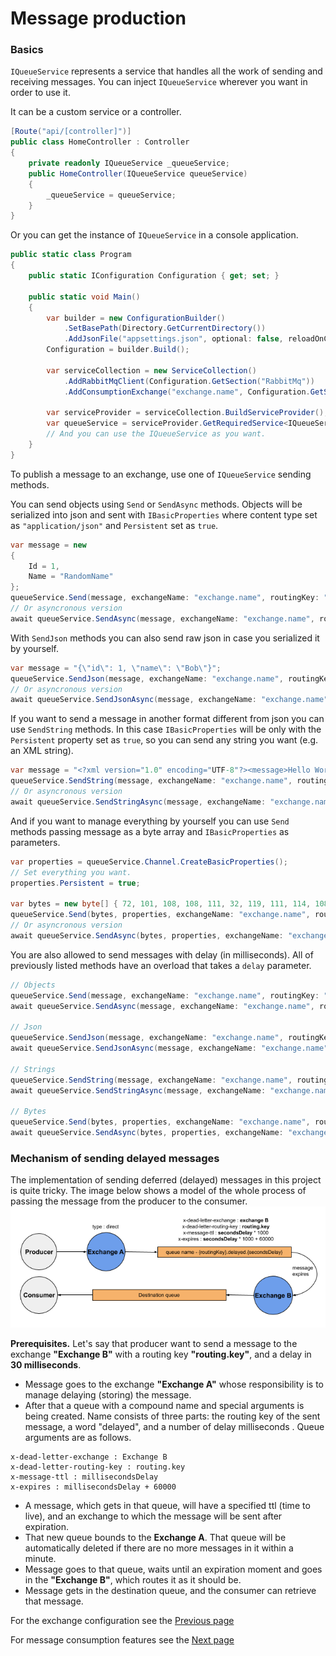 # Message production

### Basics

`IQueueService` represents a service that handles all the work of sending and receiving messages. You can inject `IQueueService` wherever you want in order to use it.

It can be a custom service or a controller.

```c#
[Route("api/[controller]")]
public class HomeController : Controller
{
    private readonly IQueueService _queueService;
    public HomeController(IQueueService queueService)
    {
        _queueService = queueService;
    }
}
```

Or you can get the instance of `IQueueService` in a console application.

```c#
public static class Program
{
    public static IConfiguration Configuration { get; set; }

    public static void Main()
    {
        var builder = new ConfigurationBuilder()
            .SetBasePath(Directory.GetCurrentDirectory())
            .AddJsonFile("appsettings.json", optional: false, reloadOnChange: true);
        Configuration = builder.Build();

        var serviceCollection = new ServiceCollection()
            .AddRabbitMqClient(Configuration.GetSection("RabbitMq"))
            .AddConsumptionExchange("exchange.name", Configuration.GetSection("RabbitMqExchange");

        var serviceProvider = serviceCollection.BuildServiceProvider();
        var queueService = serviceProvider.GetRequiredService<IQueueService>();
        // And you can use the IQueueService as you want.
    }
}
```

To publish a message to an exchange, use one of `IQueueService` sending methods.

You can send objects using `Send` or `SendAsync` methods. Objects will be serialized into json and sent with `IBasicProperties` where content type set as `"application/json"` and `Persistent` set as `true`.

```c#
var message = new
{
	Id = 1,
	Name = "RandomName"
};
queueService.Send(message, exchangeName: "exchange.name", routingKey: "routing.key");
// Or asyncronous version
await queueService.SendAsync(message, exchangeName: "exchange.name", routingKey: "routing.key");
```

With `SendJson` methods you can also send raw json in case you serialized it by yourself.

```c#
var message = "{\"id\": 1, \"name\": \"Bob\"}";
queueService.SendJson(message, exchangeName: "exchange.name", routingKey: "routing.key");
// Or asyncronous version
await queueService.SendJsonAsync(message, exchangeName: "exchange.name", routingKey: "routing.key");
```

If you want to send a message in another format different from json you can use `SendString` methods.
In this case `IBasicProperties` will be only with the `Persistent` property set as `true`, so you can send any string you want (e.g. an XML string).

```c#
var message = "<?xml version="1.0" encoding="UTF-8"?><message>Hello World!</message>";
queueService.SendString(message, exchangeName: "exchange.name", routingKey: "routing.key");
// Or asyncronous version
await queueService.SendStringAsync(message, exchangeName: "exchange.name", routingKey: "routing.key");
```

And if you want to manage everything by yourself you can use `Send` methods passing message as a byte array and `IBasicProperties` as parameters.

```c#
var properties = queueService.Channel.CreateBasicProperties();
// Set everything you want.
properties.Persistent = true;

var bytes = new byte[] { 72, 101, 108, 108, 111, 32, 119, 111, 114, 108, 100, 33 };
queueService.Send(bytes, properties, exchangeName: "exchange.name", routingKey: "routing.key");
// Or asyncronous version
await queueService.SendAsync(bytes, properties, exchangeName: "exchange.name", routingKey: "routing.key");
```

You are also allowed to send messages with delay (in milliseconds). All of previously listed methods have an overload that takes a `delay` parameter.

```c#
// Objects
queueService.Send(message, exchangeName: "exchange.name", routingKey: "routing.key", millisecondsDelay: 10);
await queueService.SendAsync(message, exchangeName: "exchange.name", routingKey: "routing.key", millisecondsDelay: 10);

// Json
queueService.SendJson(message, exchangeName: "exchange.name", routingKey: "routing.key", millisecondsDelay: 10);
await queueService.SendJsonAsync(message, exchangeName: "exchange.name", routingKey: "routing.key", millisecondsDelay: 10);

// Strings
queueService.SendString(message, exchangeName: "exchange.name", routingKey: "routing.key", millisecondsDelay: 10);
await queueService.SendStringAsync(message, exchangeName: "exchange.name", routingKey: "routing.key", millisecondsDelay: 10);

// Bytes
queueService.Send(bytes, properties, exchangeName: "exchange.name", routingKey: "routing.key", millisecondsDelay: 10);
await queueService.SendAsync(bytes, properties, exchangeName: "exchange.name", routingKey: "routing.key", millisecondsDelay: 10);
```

### Mechanism of sending delayed messages

The implementation of sending deferred (delayed) messages in this project is quite tricky.
The image below shows a model of the whole process of passing the message from the producer to the consumer.
![Model of sending delayed messages](./images/delayed-message-model.png)

**Prerequisites.** Let's say that producer want to send a message to the exchange **"Exchange B"** with a routing key **"routing.key"**, and a delay in **30 milliseconds**.
 - Message goes to the exchange **"Exchange A"** whose responsibility is to manage delaying (storing) the message.
 - After that a queue with a compound name and special arguments is being created. Name consists of three parts: the routing key of the sent message, a word "delayed", and a number of delay milliseconds .
Queue arguments are as follows.
```
x-dead-letter-exchange : Exchange В
x-dead-letter-routing-key : routing.key
x-message-ttl : millisecondsDelay
x-expires : millisecondsDelay + 60000
```
 - A message, which gets in that queue, will have a specified ttl (time to live), and an exchange to which the message will be sent after expiration.
 - That new queue bounds to the **Exchange A**. That queue will be automatically deleted if there are no more messages in it within a minute.
 - Message goes to that queue, waits until an expiration moment and goes in the **"Exchange B"**, which routes it as it should be.
 - Message gets in the destination queue, and the consumer can retrieve that message.

For the exchange configuration see the [Previous page](exchange-configuration.md)

For message consumption features see the [Next page](message-consumption.md)